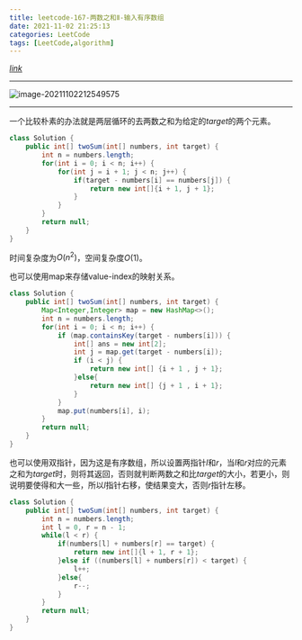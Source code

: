 ```yaml
---
title: leetcode-167-两数之和Ⅱ-输入有序数组
date: 2021-11-02 21:25:13
categories: LeetCode
tags: [LeetCode,algorithm]
---
```


[$link$](https://leetcode-cn.com/problems/two-sum-ii-input-array-is-sorted/)

<hr/>

![image-20211102212549575](https://gitee.com/cao_ziqiang/img/raw/master/20211102212549.png)

<hr/>

一个比较朴素的办法就是两层循环的去两数之和为给定的$target$的两个元素。

```java
class Solution {
    public int[] twoSum(int[] numbers, int target) {
        int n = numbers.length;
        for(int i = 0; i < n; i++) {
            for(int j = i + 1; j < n; j++) {
                if(target - numbers[i] == numbers[j]) {
                    return new int[]{i + 1, j + 1};
                }
            }
        }
        return null;
    }
}
```

时间复杂度为$O(n^2)$，空间复杂度$O(1)$。

也可以使用map来存储value-index的映射关系。

```java
class Solution {
    public int[] twoSum(int[] numbers, int target) {
        Map<Integer,Integer> map = new HashMap<>();
        int n = numbers.length;
        for(int i = 0; i < n; i++) {
            if (map.containsKey(target - numbers[i])) {
                int[] ans = new int[2];
                int j = map.get(target - numbers[i]);
                if (i < j) {
                    return new int[] {i + 1 , j + 1};
                }else{
                    return new int[] {j + 1 , i + 1};
                }
            }
            map.put(numbers[i], i);
        }
        return null;
    }
}
```

也可以使用双指针，因为这是有序数组，所以设置两指针$l$和$r$，当$l$和$r$对应的元素之和为$target$时，则将其返回，否则就判断两数之和比$target$的大小，若更小，则说明要使得和大一些，所以$l$指针右移，使结果变大，否则$r$指针左移。

```java
class Solution {
    public int[] twoSum(int[] numbers, int target) {
        int n = numbers.length;
        int l = 0, r = n - 1;
        while(l < r) {
            if(numbers[l] + numbers[r] == target) {
                return new int[]{l + 1, r + 1};
            }else if ((numbers[l] + numbers[r]) < target) {
                l++;
            }else{
                r--;
            }
        }
        return null;
    }
}
```

